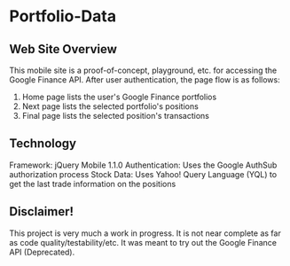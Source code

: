 Portfolio-Data
================

Web Site Overview
--------------------

This mobile site is a proof-of-concept, playground, etc. for accessing the Google Finance API. After user authentication, the page flow is as follows:
1. Home page lists the user's Google Finance portfolios
2. Next page lists the selected portfolio's positions
3. Final page lists the selected position's transactions

Technology
--------------------

Framework: jQuery Mobile 1.1.0
Authentication: Uses the Google AuthSub authorization process
Stock Data: Uses Yahoo! Query Language (YQL) to get the last trade information on the positions


Disclaimer!
--------------------

This project is very much a work in progress. It is not near complete as far as code quality/testability/etc. It was meant to try out the Google Finance API (Deprecated).